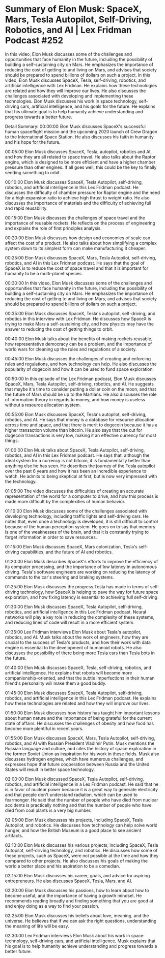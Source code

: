 # Summary of Elon Musk: SpaceX, Mars, Tesla Autopilot, Self-Driving, Robotics, and AI | Lex Fridman Podcast #252

In this video, Elon Musk discusses some of the challenges and opportunities that face humanity in the future, including the possibility of building a self-sustaining city on Mars. He emphasizes the importance of reducing the cost of getting to and living on Mars, and advises that society should be prepared to spend billions of dollars on such a project.
In this video, Elon Musk discusses SpaceX, Tesla, self-driving, robotics, and artificial intelligence with Lex Fridman. He explains how these technologies are related and how they will improve our lives. He also discusses the challenges associated with developing and implementing these technologies.
Elon Musk discusses his work in space technology, self-driving cars, artificial intelligence, and his goals for the future. He explains that his ultimate goal is to help humanity achieve understanding and progress towards a better future.

Detail Summary: 
00:00:00
Elon Musk discusses SpaceX's successful human spaceflight mission and the upcoming 2020 launch of Crew Dragon to the International Space Station. He also discusses his faith in humanity and his hope for the future.

00:05:00
Elon Musk discusses SpaceX, Tesla, autopilot, robotics and AI, and how they are all related to space travel. He also talks about the Raptor engine, which is designed to be more efficient and have a higher chamber pressure than other engines. If all goes well, this could be the key to finally sending something to orbit.

00:10:00
Elon Musk discusses SpaceX, Tesla Autopilot, self-driving, robotics, and artificial intelligence in this Lex Fridman podcast. He discusses the difficulty of chamber pressure for Raptor engine and the need for a high expansion ratio to achieve high thrust to weight ratio. He also discusses the importance of materials and the difficulty of achieving full and rapid reusability.

00:15:00
Elon Musk discusses the challenges of space travel and the importance of reusable rockets. He reflects on the process of engineering and explains the role of first principles analysis.

00:20:00
Elon Musk discusses how design and economies of scale can affect the cost of a product. He also talks about how simplifying a complex system down to its simplest form can make manufacturing it cheaper.

00:25:00
Elon Musk discusses SpaceX, Mars, Tesla Autopilot, self-driving, robotics, and AI in this Lex Fridman podcast. He says that the goal of SpaceX is to reduce the cost of space travel and that it is important for humanity to be a multi-planet species.

00:30:00
In this video, Elon Musk discusses some of the challenges and opportunities that face humanity in the future, including the possibility of building a self-sustaining city on Mars. He emphasizes the importance of reducing the cost of getting to and living on Mars, and advises that society should be prepared to spend billions of dollars on such a project.

00:35:00
Elon Musk discusses SpaceX, Tesla's autopilot, self-driving, and robotics in this interview with Lex Fridman. He discusses how SpaceX is trying to make Mars a self-sustaining city, and how physics may have the answer to reducing the cost of getting things to orbit.

00:40:00
Elon Musk talks about the benefits of making rockets reusable, how representative democracy can be a problem, and the importance of world wars for cleaning up the rules and regulations of a society.

00:45:00
Elon Musk discusses the challenges of creating and enforcing rules and regulations, and how technology can help. He also discusses the popularity of dogecoin and how it can be used to fund space exploration.

00:50:00
In this episode of the Lex Fridman podcast, Elon Musk discusses SpaceX, Mars, Tesla Autopilot, self-driving, robotics, and AI. He suggests that maybe it's time to consider putting a dollar coin on the moon, and that the future of Mars should be up to the Martians. He also discusses the role of information theory in regards to money, and how money is useless without a resource allocation system.

00:55:00
Elon Musk discusses SpaceX, Tesla's autopilot, self-driving, robotics, and AI. He says that money is a database for resource allocation across time and space, and that there is merit to dogecoin because it has a higher transaction volume than bitcoin. He also says that the cut for dogecoin transactions is very low, making it an effective currency for most things.

01:00:00
Elon Musk talks about SpaceX, Tesla Autopilot, self-driving, robotics, and AI in this Lex Fridman podcast. He says that, although the ideal system for a currency is not bitcoin, it is fundamentally better than anything else he has seen. He describes the journey of the Tesla autopilot over the past 6 years and how it has been an incredible experience to watch. He admits to being skeptical at first, but is now very impressed with the technology.

01:05:00
The video discusses the difficulties of creating an accurate representation of the world for a computer to drive, and how this process is made more difficult by the complexities of human behavior.

01:10:00
Elon Musk discusses some of the challenges associated with developing technology, including traffic lights and self-driving cars. He notes that, even once a technology is developed, it is still difficult to control because of the human perception system. He goes on to say that memory is one of the weaknesses of the brain, and that it is constantly trying to forget information in order to save resources.

01:15:00
Elon Musk discusses SpaceX, Mars colonization, Tesla's self-driving capabilities, and the future of AI and robotics.

01:20:00
Elon Musk describes SpaceX's efforts to improve the efficiency of its computer processing, and the importance of low latency in autonomous driving. Tesla's software engineers are working on reducing the latency of commands to the car's steering and braking systems.

01:25:00
Elon Musk discusses the progress Tesla has made in terms of self-driving technology, how SpaceX is helping to pave the way for future space exploration, and how fixing latency is essential to achieving full self-driving.

01:30:00
Elon Musk discusses SpaceX, Tesla Autopilot, self-driving, robotics, and artificial intelligence in this Lex Fridman podcast. Neural networks will play a key role in reducing the complexity of these systems, and reducing lines of code will result in a more efficient system.

01:35:00
Lex Fridman interviews Elon Musk about Tesla's autopilot, robotics, and AI. Musk talks about the work of engineers, how they are crucial to the success of Tesla's products, and how their work with data engine is essential to the development of humanoid robots. He also discusses the possibility of there being more Tesla cars than Tesla bots in the future.

01:40:00
Elon Musk discusses SpaceX, Tesla, self-driving, robotics, and artificial intelligence. He explains that robots will become more companionship-oriented, and that the subtle imperfections in their human friend's personality will make them a good buddy.

01:45:00
Elon Musk discusses SpaceX, Tesla Autopilot, self-driving, robotics, and artificial intelligence in this Lex Fridman podcast. He explains how these technologies are related and how they will improve our lives.

01:50:00
Elon Musk discusses how history has taught him important lessons about human nature and the importance of being grateful for the current state of affairs. He discusses the challenges of obesity and how food has become more plentiful in recent years.

01:55:00
Elon Musk discusses SpaceX, Mars, Tesla Autopilot, self-driving, robotics, and AI with Russian President Vladimir Putin. Musk mentions the Russian language and culture, and cites the history of space exploration in the former Soviet Union as inspiration for his work in these fields. Musk also discusses hydrogen engines, which have numerous challenges, and expresses hope that future cooperation between Russia and the United States will result in better space technology.

02:00:00
Elon Musk discussed SpaceX, Tesla Autopilot, self-driving, robotics, and artificial intelligence in a Lex Fridman podcast. He said that he is in favor of nuclear power because it is a great way to generate electricity and that people don't understand radiation, which can be used to fearmonger. He said that the number of people who have died from nuclear accidents is practically nothing and that the number of people who have died from coal plants is a very big number.

02:05:00
Elon Musk discusses his projects, including SpaceX, Tesla Autopilot, and robotics. He discusses how technology can help solve world hunger, and how the British Museum is a good place to see ancient artifacts.

02:10:00
Elon Musk discusses his various projects, including SpaceX, Tesla Autopilot, self-driving technology, and robotics. He discusses how some of these projects, such as SpaceX, were not possible at the time and how they compared to other projects. He also discusses his goals of making the world a better place and his aspiration to be a comedian.

02:15:00
Elon Musk discusses his career, goals, and advice for aspiring entrepreneurs. He also discusses SpaceX, Tesla, Mars, and AI.

02:20:00
Elon Musk discusses his passions, how to learn about how to become useful, and the importance of having a growth mindset. He recommends reading broadly and finding something that you are good at and enjoy doing as a way to find your passion.

02:25:00
Elon Musk discusses his beliefs about love, meaning, and the universe. He believes that if we can ask the right questions, understanding the meaning of life will be easy.

02:30:00
Lex Fridman interviews Elon Musk about his work in space technology, self-driving cars, and artificial intelligence. Musk explains that his goal is to help humanity achieve understanding and progress towards a better future.

